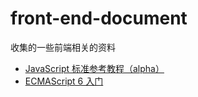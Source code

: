 # front-end-document
收集的一些前端相关的资料

- [JavaScript 标准参考教程（alpha）](http://javascript.ruanyifeng.com/)
- [ECMAScript 6 入门](http://es6.ruanyifeng.com/) 

